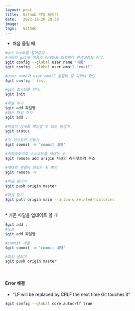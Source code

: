 ```yaml
---
layout: post
title:  Github 파일 올리기
date:   2022-11-20 20:30
image:  
tags:   Github
---
```

* 처음 올릴 때

```bash
#git bash를 열어준다
#사용자 git의 이름과 이메일을 입력하여 환경설정을 한다.
$git config --global user.name "이름"
$git config --global user.email "email"

#user.name과 user.email 설정이 잘 되었나 확인 
$git config --list

#git 초기화를 한다.
$git init

#파일 추가 
$git add 파일명
#모든 파일 추가
$git add .

#파일의 상태를 확인할 수 있는 명령어
$git status

#깃 히스토리 만들기
$git commit -m "commit 내용"

#리파짓토리로 소스코드를 보내는 곳 
$git remote add origin 자신의 리파짓토리 주소

#제대로 연결이 되었는 지 확인
$git remote -v

#파일 올리기 
$git push origin master

#파일 받기
$git pull origin main --allow-unrelated-histories
```
<br/>
* 기존 파일을 업데이트 할 때  

```bash
$git add .
#또는 
$git add 파일명

#commit 내용
$git commit -m "commit 내용"

#파일 올리기
$git push origin master
```
<br/>

#### Error 해결
* "LF will be replaced by CRLF the next time Git touches it"
```bash
$git config --global core.autocrlf true
```